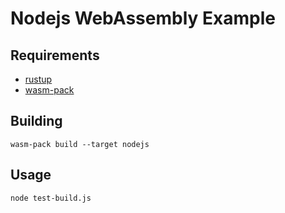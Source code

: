 # Nodejs WebAssembly Example

## Requirements

- [rustup](https://rustup.rs/)
- [wasm-pack](https://rustwasm.github.io/wasm-pack/)

## Building
```
wasm-pack build --target nodejs
```

## Usage
```
node test-build.js
```
